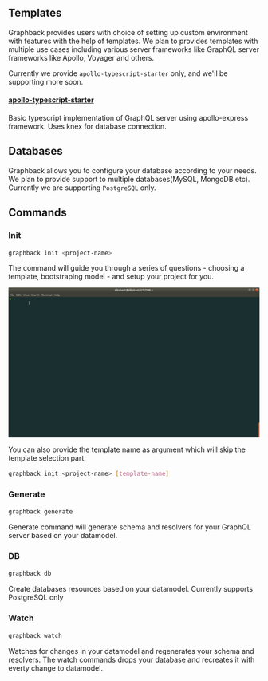 ## Templates
Graphback provides users with choice of setting up custom environment with features with the help of templates. We plan to provides templates with multiple use cases including various server frameworks like GraphQL server frameworks like Apollo, Voyager and others.

Currently we provide `apollo-typescript-starter` only, and we'll be supporting more soon.

#### [apollo-typescript-starter](https://github.com/aerogear/graphback/tree/master/templates/apollo-starter-ts)
Basic typescript implementation of GraphQL server using apollo-express framework. Uses knex for database connection.

## Databases
Graphback allows you to configure your database according to your needs. We plan to provide support to multiple databases(MySQL, MongoDB etc). Currently we are supporting `PostgreSQL` only.

## Commands
### Init
  ```bash
  graphback init <project-name>
  ```
  The command will guide you through a series of questions - choosing a template, bootstraping model - and setup your project for you.

  ![](images/init.gif)

  You can also provide the template name as argument which will skip the template selection part.
  ```bash
  graphback init <project-name> [template-name]
  ```
### Generate
  ```bash
  graphback generate
  ```
  Generate command will generate schema and resolvers for your GraphQL server based on your datamodel.

### DB
  ```bash
  graphback db
  ```
  Create databases resources based on your datamodel. Currently supports PostgreSQL only
### Watch
  ```bash
  graphback watch
  ```
  Watches for changes in your datamodel and regenerates your schema and resolvers. The watch commands drops your database and recreates it with everty change to datamodel.